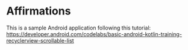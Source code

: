 # Affirmations

This is a sample Android application following this tutorial:
https://developer.android.com/codelabs/basic-android-kotlin-training-recyclerview-scrollable-list
